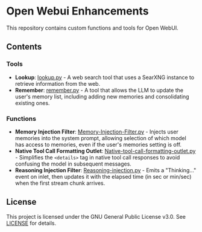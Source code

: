# Open Webui Enhancements

This repository contains custom functions and tools for Open WebUI.

## Contents

### Tools

*   **Lookup**: [lookup.py](tools/lookup.py) - A web search tool that uses a SearXNG instance to retrieve information from the web.
*   **Remember**: [remember.py](tools/remember.py) - A tool that allows the LLM to update the user's memory list, including adding new memories and consolidating existing ones.

### Functions

*   **Memory Injection Filter**: [Memory-Injection-Filter.py](functions/Memory-Injection-Filter.py) - Injects user memories into the system prompt, allowing selection of which model has access to memories, even if the user's memories setting is off.
*   **Native Tool Call Formatting Outlet**: [Native-tool-call-formatting-outlet.py](functions/Native-tool-call-formatting-outlet.py) - Simplifies the `<details>` tag in native tool call responses to avoid confusing the model in subsequent messages.
*   **Reasoning Injection Filter**: [Reasoning-injection.py](functions/Reasoning-injection.py) - Emits a "Thinking..." event on inlet, then updates it with the elapsed time (in sec or min/sec) when the first stream chunk arrives.

## License

This project is licensed under the GNU General Public License v3.0. See [LICENSE](LICENSE) for details.

